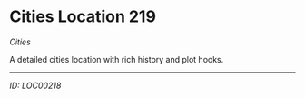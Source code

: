 # Cities Location 219

*Cities*

A detailed cities location with rich history and plot hooks.

---
*ID: LOC00218*